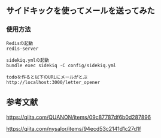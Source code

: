 ## サイドキックを使ってメールを送ってみた

### 使用方法

```
Redisの起動
redis-server

sidekiq.ymlの起動
bundle exec sidekiq -C config/sidekiq.yml

todoを作ると以下のURLにメールがとぶ
http://localhost:3000/letter_opener
```

## 参考文献
https://qiita.com/QUANON/items/09c87787df6b0d287896

https://qiita.com/nysalor/items/94ecd53c2141d1c27d1f
